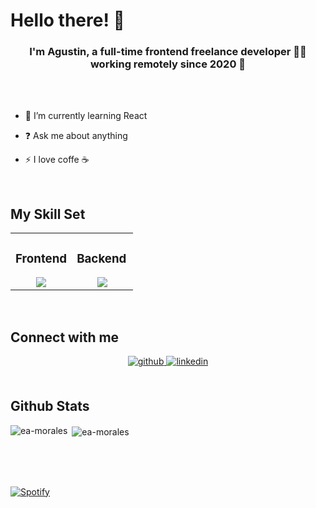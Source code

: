 # Hello there! 👋  
  

### <div align="center">I'm Agustin, a full-time frontend freelance developer 👨‍💻 working remotely since 2020 🚀</div>  
<br>
<br>

- 🌱 I’m currently learning React   
  

- ❓ Ask me about anything  
  

- ⚡ I love coffe ☕  
  

<br/>  


## My Skill Set  
<div align="center">
<table><tr><td valign="top" width="50%" align="center">



### Frontend  
<div align="center">  
<img src="https://skillicons.dev/icons?i=html,css,js,sass,tailwind,bootstrap" />
</div>

</td><td valign="top" width="50%">



### Backend  
<div align="center">  
<img src="https://skillicons.dev/icons?i=spring,java,mongodb,mysql" />  
</div>

</td></tr></table>  
</div>

<br/>  


## Connect with me  
<div align="center">
<a href="https://github.com/EA-Morales" target="_blank">
<img src=https://img.shields.io/badge/github-%2324292e.svg?&style=for-the-badge&logo=github&logoColor=white alt=github style="margin-bottom: 5px;" />
</a>
<a href="https://linkedin.com/in/eduardo-agustin-morales" target="_blank">
<img src=https://img.shields.io/badge/linkedin-%231E77B5.svg?&style=for-the-badge&logo=linkedin&logoColor=white alt=linkedin style="margin-bottom: 5px;" />
</a>  
</div>  
  

<br/>  


## Github Stats  


<p><img align="left" src="https://github-readme-stats.vercel.app/api/top-langs?username=ea-morales&show_icons=true&locale=en&layout=compact" alt="ea-morales" /></p>

<p>&nbsp;<img align="center" src="https://github-readme-stats.vercel.app/api?username=ea-morales&show_icons=true&locale=en" alt="ea-morales" /></p>

<br>
<br>
<br>


[![Spotify](https://spotify-profile-ashy.vercel.app/api/spotify)](https://open.spotify.com/user/USER_NAME)

  
<!-- LINKS -->
[website]: https://portfolio-argentina-programa.web.app/
[linkedin]: https://www.linkedin.com/in/eduardo-agustin-morales/
